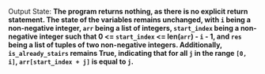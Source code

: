 Output State: **The program returns nothing, as there is no explicit return statement. The state of the variables remains unchanged, with `i` being a non-negative integer, `arr` being a list of integers, `start_index` being a non-negative integer such that 0 <= `start_index` <= len(`arr`) - `i` - 1, and `res` being a list of tuples of two non-negative integers. Additionally, `is_already_stairs` remains True, indicating that for all `j` in the range `[0, i]`, `arr[start_index + j]` is equal to `j`.**